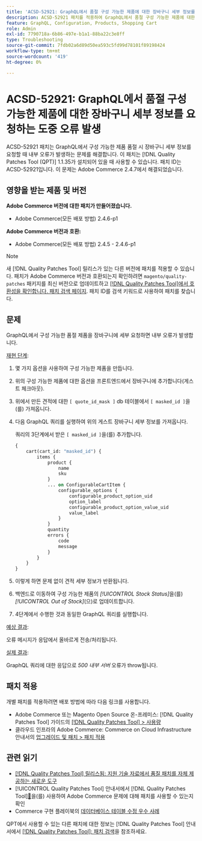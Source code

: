 ```yaml
---
title: 'ACSD-52921: GraphQL에서 품절 구성 가능한 제품에 대한 장바구니 세부 정보를 요청하는 도중 오류 발생'
description: ACSD-52921 패치를 적용하여 GraphQL에서 품절 구성 가능한 제품에 대한 장바구니 세부 정보를 요청할 때 내부 오류가 발생하는 Adobe Commerce 문제를 해결합니다.
feature: GraphQL, Configuration, Products, Shopping Cart
role: Admin
exl-id: 7790718a-6b86-497e-b1a1-88ba22c3e8ff
type: Troubleshooting
source-git-commit: 7fdb02a6d89d50ea593c5fd99d78101f89198424
workflow-type: tm+mt
source-wordcount: '419'
ht-degree: 0%

---
```


# ACSD-52921: GraphQL에서 품절 구성 가능한 제품에 대한 장바구니 세부 정보를 요청하는 도중 오류 발생

ACSD-52921 패치는 GraphQL에서 구성 가능한 제품 품절 시 장바구니 세부 정보를 요청할 때 내부 오류가 발생하는 문제를 해결합니다. 이 패치는 [!DNL Quality Patches Tool (QPT)] 1.1.35가 설치되어 있을 때 사용할 수 있습니다. 패치 ID는 ACSD-52921입니다. 이 문제는 Adobe Commerce 2.4.7에서 해결되었습니다.

## 영향을 받는 제품 및 버전

**Adobe Commerce 버전에 대한 패치가 만들어졌습니다.**

* Adobe Commerce(모든 배포 방법) 2.4.6-p1

**Adobe Commerce 버전과 호환:**

* Adobe Commerce(모든 배포 방법) 2.4.5 - 2.4.6-p1

>[!NOTE]
>
>새 [!DNL Quality Patches Tool] 릴리스가 있는 다른 버전에 패치를 적용할 수 있습니다. 패치가 Adobe Commerce 버전과 호환되는지 확인하려면 `magento/quality-patches` 패키지를 최신 버전으로 업데이트하고 [[!DNL Quality Patches Tool]에서 호환성을 확인합니다. 패치 검색 페이지](https://experienceleague.adobe.com/tools/commerce-quality-patches/index.html). 패치 ID를 검색 키워드로 사용하여 패치를 찾습니다.

## 문제

GraphQL에서 구성 가능한 품절 제품을 장바구니에 세부 요청하면 내부 오류가 발생합니다.

<u>재현 단계</u>:

1. 몇 가지 옵션을 사용하여 구성 가능한 제품을 만듭니다.
1. 위의 구성 가능한 제품에 대한 옵션을 프론트엔드에서 장바구니에 추가합니다(게스트 체크아웃).
1. 위에서 만든 견적에 대한 `[ quote_id_mask ]` db 테이블에서 `[ masked_id ]`을(를) 가져옵니다.
1. 다음 GraphQL 쿼리를 실행하여 위의 게스트 장바구니 세부 정보를 가져옵니다.

   쿼리의 3단계에서 받은 `[ masked_id ]`을(를) 추가합니다.

   ```GraphQL
   {
       cart(cart_id: "masked_id") {
           items {
               product {
                   name
                   sku
               }
               ... on ConfigurableCartItem {
                   configurable_options {
                       configurable_product_option_uid
                       option_label
                       configurable_product_option_value_uid
                       value_label
                   }
               }
               quantity
               errors {
                   code
                   message
               }
           }
       }
   }   
   ```

1. 이렇게 하면 문제 없이 견적 세부 정보가 반환됩니다.
1. 백엔드로 이동하여 구성 가능한 제품의 *[!UICONTROL Stock Status]*&#x200B;을(를) *[!UICONTROL Out of Stock]*(으)로 업데이트합니다.
1. 4단계에서 수행한 것과 동일한 GraphQL 쿼리를 실행합니다.

<u>예상 결과</u>:

오류 메시지가 응답에서 올바르게 전송/처리됩니다.

<u>실제 결과</u>:

GraphQL 쿼리에 대한 응답으로 *500 내부 서버* 오류가 throw됩니다.

## 패치 적용

개별 패치를 적용하려면 배포 방법에 따라 다음 링크를 사용합니다.

* Adobe Commerce 또는 Magento Open Source 온-프레미스: [!DNL Quality Patches Tool] 가이드의 [[!DNL Quality Patches Tool] > 사용량](/help/tools/quality-patches-tool/usage.md)
* 클라우드 인프라의 Adobe Commerce: Commerce on Cloud Infrastructure 안내서의 [업그레이드 및 패치 > 패치 적용](https://experienceleague.adobe.com/docs/commerce-cloud-service/user-guide/develop/upgrade/apply-patches.html)

## 관련 읽기

* [[!DNL Quality Patches Tool] 릴리스됨: 지원 기술 자료에서 품질 패치를 자체 제공하는 새로운 도구](https://experienceleague.adobe.com/en/docs/commerce-operations/tools/quality-patches-tool/quality-patches-tool-to-self-serve-quality-patches)
* [!UICONTROL Quality Patches Tool] 안내서에서  [!DNL Quality Patches Tool][&#128279;](/help/tools/quality-patches-tool/patches-available-in-qpt/check-patch-for-magento-issue-with-magento-quality-patches.md)을(를) 사용하여 Adobe Commerce 문제에 대해 패치를 사용할 수 있는지 확인
* Commerce 구현 플레이북의 [데이터베이스 테이블 수정 우수 사례](https://experienceleague.adobe.com/en/docs/commerce-operations/implementation-playbook/best-practices/development/modifying-core-and-third-party-tables#why-adobe-recommends-avoiding-modifications)

QPT에서 사용할 수 있는 다른 패치에 대한 정보는 [!DNL Quality Patches Tool] 안내서에서 [[!DNL Quality Patches Tool]: 패치 검색](https://experienceleague.adobe.com/tools/commerce-quality-patches/index.html)을 참조하세요.

